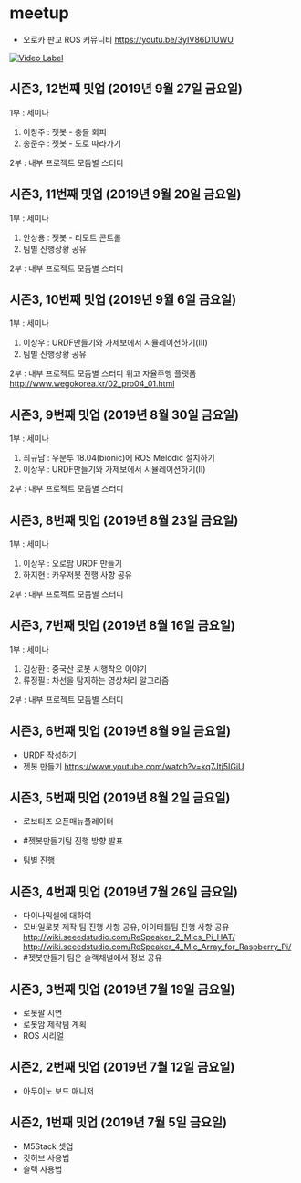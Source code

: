 # meetup
- 오로카 판교 ROS 커뮤니티
https://youtu.be/3yIV86D1UWU


[![Video Label](http://img.youtube.com/vi/3yIV86D1UWU/0.jpg)](https://youtu.be/3yIV86D1UWU?t=0s) 

## 시즌3, 12번째 밋업 (2019년 9월 27일 금요일)
1부 : 세미나
1) 이창주 : 젯봇 - 충돌 회피
2) 송준수 : 젯봇 - 도로 따라가기

2부 : 내부 프로젝트 모듬별 스터디


## 시즌3, 11번째 밋업 (2019년 9월 20일 금요일)
1부 : 세미나
1) 안상용 : 젯봇 - 리모트 콘트롤
2) 팀별 진행상황 공유

2부 : 내부 프로젝트 모듬별 스터디


## 시즌3, 10번째 밋업 (2019년 9월 6일 금요일)
1부 : 세미나
1) 이상우 : URDF만들기와 가제보에서 시뮬레이션하기(III)
2) 팀별 진행상황 공유

2부 : 내부 프로젝트 모듬별 스터디
위고 자율주행 플랫폼
http://www.wegokorea.kr/02_pro04_01.html



## 시즌3, 9번째 밋업 (2019년 8월 30일 금요일)
1부 : 세미나
1) 최규남 : 우분투 18.04(bionic)에 ROS Melodic 설치하기
2) 이상우 : URDF만들기와 가제보에서 시뮬레이션하기(II)

2부 : 내부 프로젝트 모듬별 스터디

## 시즌3, 8번째 밋업 (2019년 8월 23일 금요일)
1부 : 세미나
1) 이상우 : 오로팜 URDF 만들기
2) 하지현 : 카우저봇 진행 사항 공유

2부 : 내부 프로젝트 모듬별 스터디


## 시즌3, 7번째 밋업 (2019년 8월 16일 금요일)
1부 : 세미나
1) 김상환 : 중국산 로봇 시행착오 이야기
2) 류정필 : 차선을 탐지하는 영상처리 알고리즘

2부 : 내부 프로젝트 모듬별 스터디


## 시즌3, 6번째 밋업 (2019년 8월 9일 금요일)
- URDF 작성하기
- 젯봇 만들기
https://www.youtube.com/watch?v=kq7Jtj5IGiU


## 시즌3, 5번째 밋업 (2019년 8월 2일 금요일)
- 로보티즈 오픈매뉴플레이터
- #젯봇만들기팀 진행 방향 발표

- 팀별 진행


## 시즌3, 4번째 밋업 (2019년 7월 26일 금요일)
- 다이나믹셀에 대하여
- 모바일로봇 제작 팀 진행 사항 공유, 아이터틀팀 진행 사항 공유
http://wiki.seeedstudio.com/ReSpeaker_2_Mics_Pi_HAT/
http://wiki.seeedstudio.com/ReSpeaker_4_Mic_Array_for_Raspberry_Pi/
- #젯봇만들기 팀은 슬랙채널에서 정보 공유

## 시즌3, 3번째 밋업 (2019년 7월 19일 금요일)
- 로봇팔 시연
- 로봇암 제작팀 계획
- ROS 시리얼

## 시즌2, 2번째 밋업 (2019년 7월 12일 금요일)
- 아두이노 보드 매니저

## 시즌2, 1번째 밋업 (2019년 7월 5일 금요일)
- M5Stack 셋업
- 깃허브 사용법
- 슬랙 사용법
